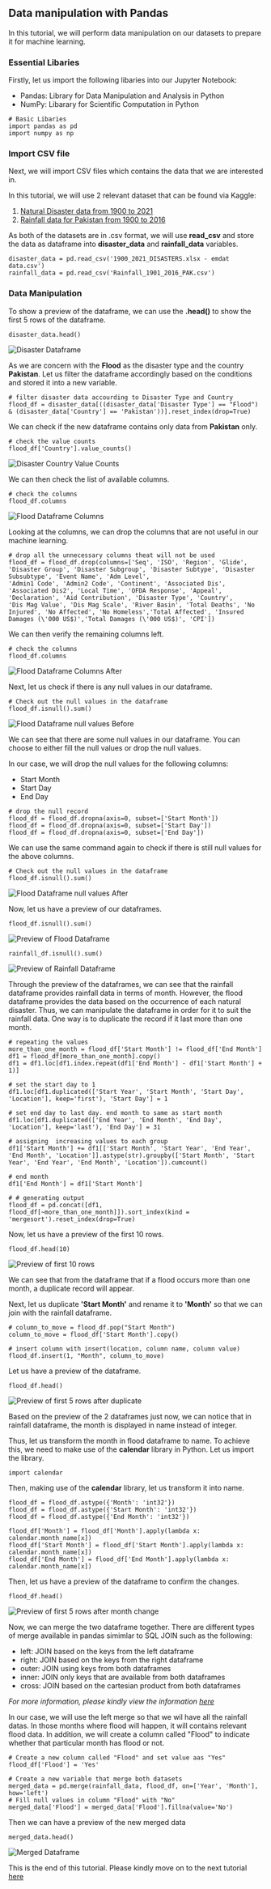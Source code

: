 ## Data manipulation with Pandas
In this tutorial, we will perform data manipulation on our datasets to prepare it for machine learning. 

### Essential Libaries
Firstly, let us import the following libaries into our Jupyter Notebook:
- Pandas: Library for Data Manipulation and Analysis in Python 
- NumPy: Libarary for Scientific Computation in Python
```
# Basic Libaries
import pandas as pd 
import numpy as np
```
### Import CSV file
Next, we will import CSV files which contains the data that we are interested in.

In this tutorial, we will use 2 relevant dataset that can be found via Kaggle:
1. [Natural Disaster data from 1900 to 2021](https://www.kaggle.com/code/gianlab/storm-and-flood-forecast/data)
2. [Rainfall data for Pakistan from 1900 to 2016](https://www.kaggle.com/code/hyderghauri/eda-and-machinelearning-on-rainfall-pakistan/data)

As both of the datasets are in .csv format, we will use **read_csv** and store the data as dataframe into **disaster_data** and **rainfall_data** variables.
```
disaster_data = pd.read_csv('1900_2021_DISASTERS.xlsx - emdat data.csv') 
rainfall_data = pd.read_csv('Rainfall_1901_2016_PAK.csv') 
```
### Data Manipulation 
To show a preview of the dataframe, we can use the **.head()** to show the first 5 rows of the dataframe.
```
disaster_data.head()
```
![Disaster Dataframe](picture/disaster_df.png)

As we are concern with the **Flood** as the disaster type and the country **Pakistan**. Let us filter the dataframe accordingly based on the conditions and stored it into a new variable.
```
# filter disaster data accourding to Disaster Type and Country 
flood_df = disaster_data[((disaster_data['Disaster Type'] == "Flood") & (disaster_data['Country'] == 'Pakistan'))].reset_index(drop=True) 
```
We can check if the new dataframe contains only data from **Pakistan** only. 
```
# check the value counts
flood_df['Country'].value_counts()
```
![Disaster Country Value Counts](picture/flood_df_country_valuecount.png)

We can then check the list of available columns. 
```
# check the columns
flood_df.columns
```
![Flood Dataframe Columns](picture/flood_df_columns.png)

Looking at the columns, we can drop the columns that are not useful in our machine learning. 
```
# drop all the unnecessary columns theat will not be used
flood_df = flood_df.drop(columns=['Seq', 'ISO', 'Region', 'Glide', 'Disaster Group', 'Disaster Subgroup', 'Disaster Subtype', 'Disaster Subsubtype', 'Event Name', 'Adm Level', 
'Admin1 Code', 'Admin2 Code', 'Continent', 'Associated Dis', 'Associated Dis2', 'Local Time', 'OFDA Response', 'Appeal', 'Declaration', 'Aid Contribution', 'Disaster Type', 'Country', 
'Dis Mag Value', 'Dis Mag Scale', 'River Basin', 'Total Deaths', 'No Injured', 'No Affected', 'No Homeless','Total Affected', 'Insured Damages (\'000 US$)','Total Damages (\'000 US$)', 'CPI'])
```
We can then verify the remaining columns left. 
```
# check the columns
flood_df.columns
```
![Flood Dataframe Columns After](picture/flood_df_columns_after.png)

Next, let us check if there is any null values in our dataframe. 
```
# Check out the null values in the dataframe
flood_df.isnull().sum()
```
![Flood Dataframe null values Before](picture/flood_df_null_before.png)

We can see that there are some null values in our dataframe. You can choose to either fill the null values or drop the null values.

In our case, we will drop the null values for the following columns:
- Start Month
- Start Day
- End Day
```
# drop the null record 
flood_df = flood_df.dropna(axis=0, subset=['Start Month'])
flood_df = flood_df.dropna(axis=0, subset=['Start Day'])
flood_df = flood_df.dropna(axis=0, subset=['End Day'])
```
We can use the same command again to check if there is still null values for the above columns.
```
# Check out the null values in the dataframe
flood_df.isnull().sum()
```
![Flood Dataframe null values After](picture/flood_df_null_after.png)

Now, let us have a preview of our dataframes. 
```
flood_df.isnull().sum()
```
![Preview of Flood Dataframe](picture/flood_df.png)
```
rainfall_df.isnull().sum()
```
![Preview of Rainfall Dataframe](picture/rainfall_df.png)

Through the preview of the dataframes, we can see that the rainfall dataframe provides rainfall data in terms of month. However, the flood dataframe provides the data based on the occurrence of each natural disaster. Thus, we can manipulate the dataframe in order for it to suit the rainfall data. One way is to duplicate the record if it last more than one month.

```
# repeating the values
more_than_one_month = flood_df['Start Month'] != flood_df['End Month']
df1 = flood_df[more_than_one_month].copy()
df1 = df1.loc[df1.index.repeat(df1['End Month'] - df1['Start Month'] + 1)]

# set the start day to 1 
df1.loc[df1.duplicated(['Start Year', 'Start Month', 'Start Day', 'Location'], keep='first'), 'Start Day'] = 1

# set end day to last day. end month to same as start month 
df1.loc[df1.duplicated(['End Year', 'End Month', 'End Day', 'Location'], keep='last'), 'End Day'] = 31

# assigning  increasing values to each group
df1['Start Month'] += df1[['Start Month', 'Start Year', 'End Year', 'End Month', 'Location']].astype(str).groupby(['Start Month', 'Start Year', 'End Year', 'End Month', 'Location']).cumcount()

# end month 
df1['End Month'] = df1['Start Month']

# # generating output 
flood_df = pd.concat([df1, flood_df[~more_than_one_month]]).sort_index(kind = 'mergesort').reset_index(drop=True)
```
Now, let us have a preview of the first 10 rows.
```
flood_df.head(10)
```
![Preview of first 10 rows](picture/rainfall_df_first10.png)

We can see that from the dataframe that if a flood occurs more than one month, a duplicate record will appear. 

Next, let us duplicate **'Start Month'** and rename it to **'Month'** so that we can join with the rainfall dataframe. 
```
# column_to_move = flood_df.pop("Start Month")
column_to_move = flood_df['Start Month'].copy()

# insert column with insert(location, column name, column value)
flood_df.insert(1, "Month", column_to_move)
```
Let us have a preview of the dataframe. 
```
flood_df.head()
```
![Preview of first 5 rows after duplicate](picture/flood_df_afterduplicate.png)

Based on the preview of the 2 dataframes just now, we can notice that in rainfall dataframe, the month is displayed in name instead of integer. 

Thus, let us transform the month in flood dataframe to name. To achieve this, we need to make use of the **calendar** library in Python. Let us import the library. 
```
import calendar
```
Then, making use of the **calendar** library, let us transform it into name. 
```
flood_df = flood_df.astype({'Month': 'int32'})
flood_df = flood_df.astype({'Start Month': 'int32'})
flood_df = flood_df.astype({'End Month': 'int32'})

flood_df['Month'] = flood_df['Month'].apply(lambda x: calendar.month_name[x])
flood_df['Start Month'] = flood_df['Start Month'].apply(lambda x: calendar.month_name[x])
flood_df['End Month'] = flood_df['End Month'].apply(lambda x: calendar.month_name[x])
```
Then, let us have a preview of the dataframe to confirm the changes. 
```
flood_df.head()
```
![Preview of first 5 rows after month change](picture/flood_df_monthchange.png)

Now, we can merge the two dataframe together. There are different types of merge available in pandas simimlar to SQL JOIN such as the following:
- left: JOIN based on the keys from the left dataframe
- right: JOIN based on the keys from the right dataframe
- outer: JOIN using keys from both dataframes
- inner: JOIN only keys that are available from both dataframes
- cross: JOIN based on the cartesian product from both dataframes

*For more information, please kindly view the information [here](https://pandas.pydata.org/docs/reference/api/pandas.DataFrame.merge.html)*

In our case, we will use the left merge so that we wil have all the rainfall datas. In those months where flood will happen, it will contains relevant flood data. In addition, we will create a column called "Flood" to indicate whether that particular month has flood or not. 

```
# Create a new column called "Flood" and set value aas "Yes"
flood_df['Flood'] = 'Yes'

# Create a new variable that merge both datasets 
merged_data = pd.merge(rainfall_data, flood_df, on=['Year', 'Month'], how='left')
# Fill null values in column "Flood" with "No" 
merged_data['Flood'] = merged_data['Flood'].fillna(value='No')
```

Then we can have a preview of the new merged data
```
merged_data.head()
```
![Merged Dataframe](picture/merged_df.png)

This is the end of this tutorial. Please kindly move on to the next tutorial [here](https://github.com/AroojArif12143/SILP/tree/main/BlogPost3)